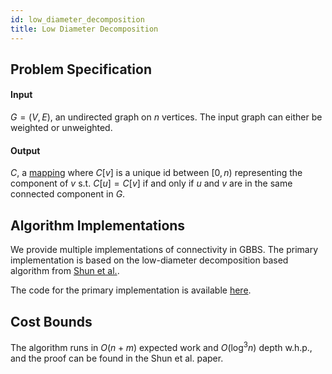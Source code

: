 ```yaml
---
id: low_diameter_decomposition
title: Low Diameter Decomposition
---
```



## Problem Specification
#### Input
$G=(V, E)$, an undirected graph on $n$ vertices. The input graph can
either be weighted or unweighted.

#### Output
$C$, a [mapping](/benchmarks/definitions/) where $C[v]$ is a unique id
between $[0, n)$ representing the component of $v$ s.t. $C[u] = C[v]$
if and only if $u$ and $v$ are in the same connected component in $G$.


## Algorithm Implementations
We provide multiple implementations of connectivity in GBBS. The
primary implementation is based on the low-diameter decomposition
based algorithm from [Shun et
al.](https://dl.acm.org/doi/10.1145/2612669.2612692).

The code for the primary implementation is available
[here](https://github.com/ldhulipala/gbbs/tree/master/benchmarks/Connectivity/WorkEfficientSDB).


## Cost Bounds

The algorithm runs in $O(n + m)$ expected work and $O(\log^{3} n)$
depth w.h.p., and the proof can be found in the Shun et al. paper.

